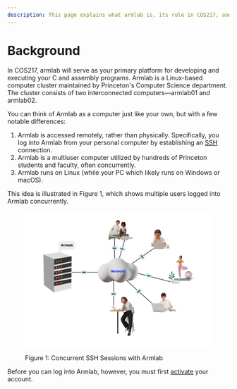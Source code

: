 ```yaml
---
description: This page explains what armlab is, its role in COS217, and how it is accessed.
---
```


# Background

In COS217, armlab will serve as your primary platform for developing and executing your C and assembly programs. Armlab is a Linux-based computer cluster maintained by Princeton's Computer Science department. The cluster consists of two interconnected computers—armlab01 and armlab02.&#x20;

You can think of Armlab as a computer just like your own, but with a few notable differences:

1. Armlab is accessed remotely, rather than physically. Specifically, you log into Armlab from your personal computer by establishing an [SSH](logging-into-armlab/ssh-protocol.md) connection.&#x20;
2. Armlab is a multiuser computer utilized by hundreds of Princeton students and faculty, often concurrently.
3. Armlab runs on Linux (while your PC which likely runs on Windows or macOS). &#x20;

This idea is illustrated in Figure 1, which shows multiple users logged into Armlab concurrently.&#x20;

<figure><img src="../../.gitbook/assets/Group 12 (1) (1).png" alt=""><figcaption><p>Figure 1: Concurrent SSH Sessions with Armlab </p></figcaption></figure>

Before you can log into Armlab, however, you must first [activate](activating-your-armlab-account.md) your account.
